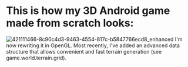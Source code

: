 # This is how my 3D Android game made from scratch looks:

![421111466-8c90c4d3-9463-4554-817c-b5847766ecd8_enhanced](https://github.com/user-attachments/assets/2b78fd37-cfe1-4630-b902-ea5328005814)
I'm now rewriting it in OpenGL.
Most recently, I've added an advanced data structure that allows convenient and fast terrain generation (see game.world.terrain.grid).
